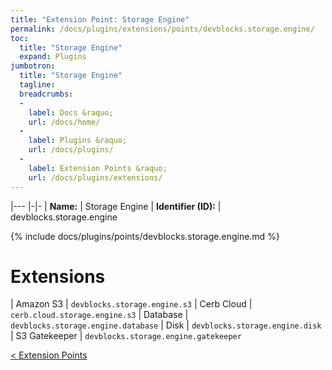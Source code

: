 ```yaml
---
title: "Extension Point: Storage Engine"
permalink: /docs/plugins/extensions/points/devblocks.storage.engine/
toc:
  title: "Storage Engine"
  expand: Plugins
jumbotron:
  title: "Storage Engine"
  tagline: 
  breadcrumbs:
  -
    label: Docs &raquo;
    url: /docs/home/
  -
    label: Plugins &raquo;
    url: /docs/plugins/
  -
    label: Extension Points &raquo;
    url: /docs/plugins/extensions/
---
```


|---
|-|-
| **Name:** | Storage Engine
| **Identifier (ID):** | devblocks.storage.engine

{% include docs/plugins/points/devblocks.storage.engine.md %}

# Extensions

| Amazon S3 | `devblocks.storage.engine.s3`
| Cerb Cloud | `cerb.cloud.storage.engine.s3`
| Database | `devblocks.storage.engine.database`
| Disk | `devblocks.storage.engine.disk`
| S3 Gatekeeper | `devblocks.storage.engine.gatekeeper`

<div class="section-nav">
	<div class="left">
		<a href="/docs/plugins/extensions/#extension-points" class="prev">&lt; Extension Points</a>
	</div>
	<div class="right align-right">
	</div>
</div>
<div class="clear"></div>